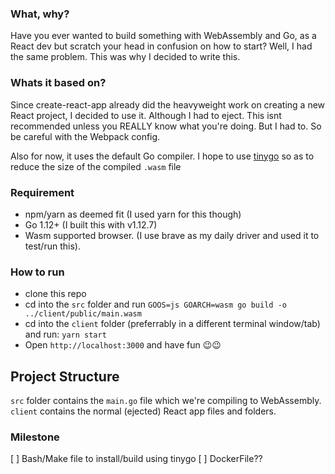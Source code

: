 ### What, why?
Have you ever wanted to build something with WebAssembly and Go, as a React dev but scratch your head in confusion on how to start? Well, I had the same problem. This was why I decided to write this.


### Whats it based on?
Since create-react-app already did the heavyweight work on creating a new React project, I decided to use it. Although I had to eject. This isnt recommended unless you REALLY know what you're doing. But I had to. So be careful with the Webpack config.

Also for now, it uses the default Go compiler. I hope to use [tinygo](https://tinygo.org) so as to reduce the size of the compiled `.wasm` file

### Requirement
* npm/yarn as deemed fit (I used yarn for this though)
* Go 1.12+ (I built this with v1.12.7)
* Wasm supported browser. (I use brave as my daily driver and used it to test/run this).

### How to run
* clone this repo
* cd into the `src` folder and run ```GOOS=js GOARCH=wasm go build -o ../client/public/main.wasm```
* cd into the `client` folder (preferrably in a different terminal window/tab) and run: ```yarn start```
* Open `http://localhost:3000` and have fun 😉😉

## Project Structure
`src` folder contains the ```main.go``` file which we're compiling to WebAssembly.
`client` contains the normal (ejected) React app files and folders.

### Milestone
 [ ] Bash/Make file to install/build using tinygo
 [ ] DockerFile??
